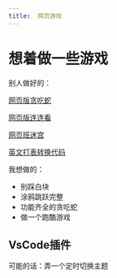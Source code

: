 ```yaml
---
title:  网页游戏
---
```


# 想着做一些游戏

别人做好的：

[网页版贪吃蛇](http://slither.io)

[网页版连连看](https://lines.frvr.com/)

[网页班迷宫](http://www.mazegenerator.net)

[英文打表转换代码](http://patorjk.com/software/taag/#p=display&h=3&v=2&f=Big%20Money-sw&t=fengwei)

我想做的：

* 别踩白块
* 涂鸦跳跃完整
* 功能齐全的贪吃蛇
* 做一个跑酷游戏

## VsCode插件


可能的话：弄一个定时切换主题





